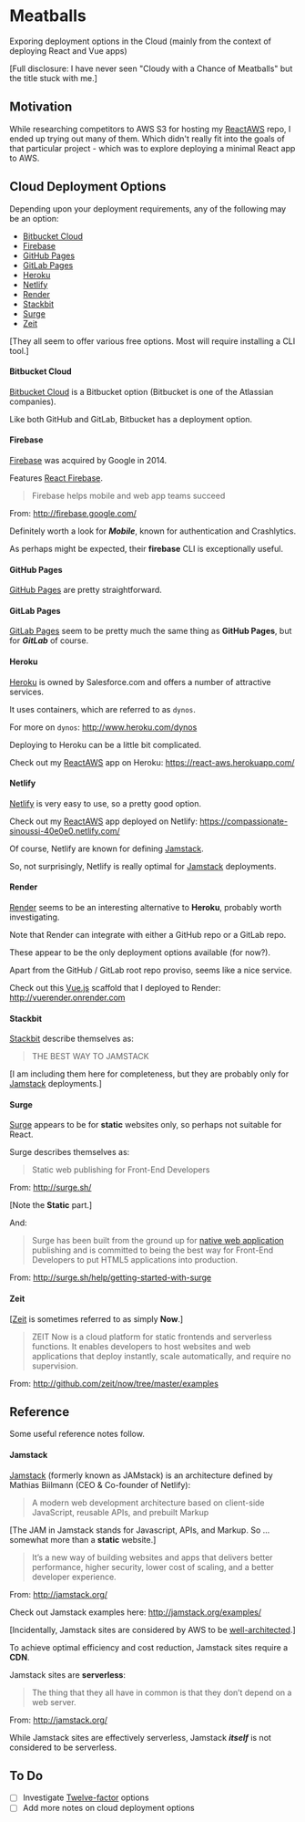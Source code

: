 # Meatballs

Exporing deployment options in the Cloud (mainly from the context of deploying React and Vue apps)

[Full disclosure: I have never seen "Cloudy with a Chance of Meatballs" but the title stuck with me.]

## Motivation

While researching competitors to AWS S3 for hosting my [ReactAWS](http://github.com/mramshaw/ReactAWS)
repo, I ended up trying out many of them. Which didn't really fit into the goals of that particular
project - which was to explore deploying a minimal React app to AWS.

## Cloud Deployment Options

Depending upon your deployment requirements, any of the following may be an option:

* [Bitbucket Cloud](#bitbucket-cloud)
* [Firebase](#firebase)
* [GitHub Pages](#github-pages)
* [GitLab Pages](#gitlab-pages)
* [Heroku](#heroku)
* [Netlify](#netlify)
* [Render](#render)
* [Stackbit](#stackbit)
* [Surge](#surge)
* [Zeit](#zeit)

[They all seem to offer various free options. Most will require installing a CLI tool.]

#### Bitbucket Cloud

[Bitbucket Cloud](http://confluence.atlassian.com/bitbucket/publishing-a-website-on-bitbucket-cloud-221449776.html)
is a Bitbucket option (Bitbucket is one of the Atlassian companies).

Like both GitHub and GitLab, Bitbucket has a deployment option.

#### Firebase

[Firebase](http://firebase.google.com/) was acquired by Google in 2014.

Features [React Firebase](http://react-firebase-js.com/).

> Firebase helps mobile and web app teams succeed

From: http://firebase.google.com/

Definitely worth a look for ___Mobile___, known for authentication and Crashlytics.

As perhaps might be expected, their __firebase__ CLI is exceptionally useful.

#### GitHub Pages

[GitHub Pages](http://pages.github.com/) are pretty straightforward.

#### GitLab Pages

[GitLab Pages](http://docs.gitlab.com/ee/user/project/pages/)
seem to be pretty much the same thing as __GitHub Pages__, but for ___GitLab___ of course.

#### Heroku

[Heroku](http://www.heroku.com/) is owned by Salesforce.com and offers a number of attractive services.

It uses containers, which are referred to as `dynos`.

For more on `dynos`: http://www.heroku.com/dynos

Deploying to Heroku can be a little bit complicated.

Check out my [ReactAWS](http://github.com/mramshaw/ReactAWS) app on Heroku: https://react-aws.herokuapp.com/

#### Netlify

[Netlify](http://www.netlify.com/) is very easy to use, so a pretty good option.

Check out my [ReactAWS](http://github.com/mramshaw/ReactAWS) app
deployed on Netlify: https://compassionate-sinoussi-40e0e0.netlify.com/

Of course, Netlify are known for defining [Jamstack](#jamstack).

So, not surprisingly, Netlify is really optimal for [Jamstack](#jamstack) deployments.

#### Render

[Render](http://render.com/) seems to be an interesting alternative to __Heroku__, probably worth investigating.

Note that Render can integrate with either a GitHub repo or a GitLab repo.

These appear to be the only deployment options available (for now?).

Apart from the GitHub / GitLab root repo proviso, seems like a nice service.

Check out this [Vue.js](http://vuejs.org/) scaffold that I deployed to Render: http://vuerender.onrender.com

#### Stackbit

[Stackbit](http://www.stackbit.com/) describe themselves as:

> THE BEST WAY TO JAMSTACK

[I am including them here for completeness, but they are probably only for [Jamstack](#jamstack) deployments.]

#### Surge

[Surge](http://surge.sh/) appears to be for __static__ websites only, so perhaps not suitable for React.

Surge describes themselves as:

> Static web publishing for Front-End Developers

From: http://surge.sh/

[Note the __Static__ part.]

And:

> Surge has been built from the ground up for [native web application](https://blog.andyet.com/2015/01/22/native-web-apps)
> publishing and is committed to being the best way for Front-End Developers to put HTML5 applications into production.

From: http://surge.sh/help/getting-started-with-surge

#### Zeit

[[Zeit](http://zeit.co/) is sometimes referred to as simply __Now__.]

> ZEIT Now is a cloud platform for static frontends and serverless functions.
> It enables developers to host websites and web applications that deploy
> instantly, scale automatically, and require no supervision.

From: http://github.com/zeit/now/tree/master/examples

## Reference

Some useful reference notes follow.

#### Jamstack

[Jamstack](http://en.wikipedia.org/wiki/Netlify#Jamstack) (formerly known as JAMstack) is an architecture
defined by Mathias Biilmann (CEO & Co-founder of Netlify):

> A modern web development architecture based on client-side JavaScript, reusable APIs, and prebuilt Markup

[The JAM in Jamstack stands for Javascript, APIs, and Markup. So ... somewhat more than a __static__ website.]

>  It’s a new way of building websites and apps that delivers better performance, higher security,
> lower cost of scaling, and a better developer experience.

From: http://jamstack.org/

Check out Jamstack examples here: http://jamstack.org/examples/

[Incidentally, Jamstack sites are considered by AWS to be
[well-architected](http://aws.amazon.com/blogs/apn/the-5-pillars-of-the-aws-well-architected-framework/).]

To achieve optimal efficiency and cost reduction, Jamstack sites require a __CDN__.

Jamstack sites are __serverless__:

> The thing that they all have in common is that they don’t depend on a web server.

From: http://jamstack.org/

While Jamstack sites are effectively serverless, Jamstack ___itself___ is not considered to be serverless.

## To Do

- [ ] Investigate [Twelve-factor](http://12factor.net/) options
- [ ] Add more notes on cloud deployment options
